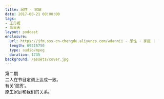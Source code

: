 ```yaml
---
title: 尿性 · 家庭
date: 2017-08-21 00:00:00
tags:
- 王丹妮
- 高日天
layout: podcast
enclosure:
  url: https://jfm.oss-cn-chengdu.aliyuncs.com/wdannii - 尿性 · 家庭 ｜ The Jungle.mp3
  length: 69415750
  type: audio/mpeg
  duration: 1735
background: /assets/cover.jpg
---
```


第二期  
二人在节目定调上达成一致。  
有关‘湿货’。  
原生家庭和我们的关系。

